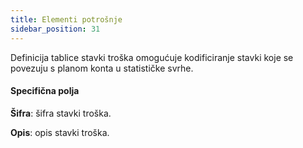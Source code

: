 ```yaml
---
title: Elementi potrošnje
sidebar_position: 31
---
```


Definicija tablice stavki troška omogućuje kodificiranje stavki koje se povezuju s planom konta u statističke svrhe.

#### Specifična polja

**Šifra**: šifra stavki troška.

**Opis**: opis stavki troška.
